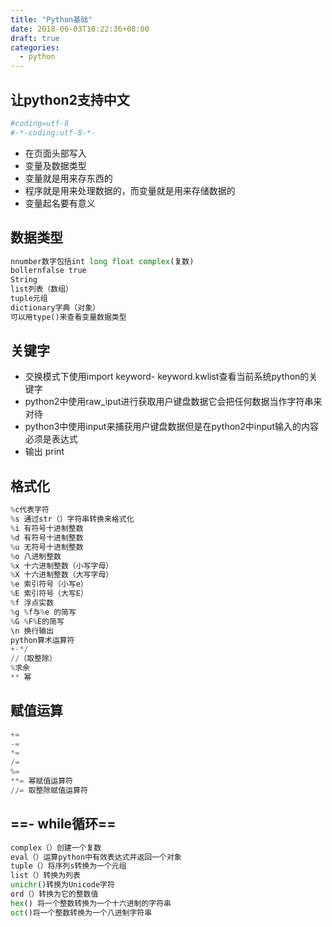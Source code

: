 ```yaml
---
title: "Python基础"
date: 2018-06-03T10:22:36+08:00
draft: true
categories:
  - python
---
```

<!--more-->
## 让python2支持中文

```python
#coding=utf-8
#-*-coding:utf-8-*-

```

- 在页面头部写入
- 变量及数据类型
- 变量就是用来存东西的
- 程序就是用来处理数据的，而变量就是用来存储数据的
- 变量起名要有意义


## 数据类型

```python
nnumber数字包括int long float complex(复数)
bollernfalse true
String
list列表（数组）
tuple元组
dictionary字典（对象）
可以用type()来查看变量数据类型
```
## 关键字
- 交换模式下使用import keyword- keyword.kwlist查看当前系统python的关键字
- python2中使用raw_iput进行获取用户键盘数据它会把任何数据当作字符串来对待
- python3中使用input来捕获用户键盘数据但是在python2中input输入的内容必须是表达式
- 输出 print


## 格式化

```python
%c代表字符
%s 通过str（）字符串转换来格式化
%i 有符号十进制整数
%d 有符号十进制整数
%u 无符号十进制整数
%o 八进制整数
%x 十六进制整数（小写字母）
%X 十六进制整数（大写字母）
%e 索引符号（小写e）
%E 索引符号（大写E）
%f 浮点实数
%g %f与%e 的简写
%G %F%E的简写
\n 换行输出
python算术运算符
+-*/
//（取整除）
%求余
** 幂
```

## 赋值运算

```python
+=
-=
*=
/=
%=
**= 幂赋值运算符
//= 取整除赋值运算符

```

## ==- while循环==

```python
complex（）创建一个复数
eval（）运算python中有效表达式并返回一个对象
tuple（）将序列s转换为一个元组
list（）转换为列表
unichr()转换为Unicode字符
ord（）转换为它的整数值
hex() 将一个整数转换为一个十六进制的字符串
oct()将一个整数转换为一个八进制字符串
```